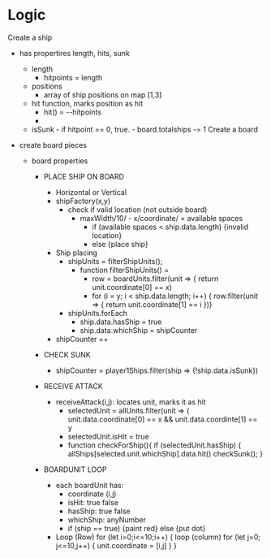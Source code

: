 # Logic

Create a ship

- has propertires length, hits, sunk
  - length
    - hitpoints = length
  - positions
    - array of ship positions on map [1,3]
  - hit function, marks position as hit
    - hit() = --hitpoints
    -
  - isSunk - if hitpoint == 0, true. - board.totalships -= 1
    Create a board
- create board pieces

  - board properties

    - PLACE SHIP ON BOARD

      - Horizontal or Vertical
      - shipFactory(x,y)
        - check if valid location (not outside board)
          - maxWidth/10/ - x/coordinate/ = available spaces
            - if (available spaces < ship.data.length) {invalid location}
            - else {place ship}
      - Ship placing
        - shipUnits = filterShipUnits();
          - function filterShipUnits() =
            - row = boardUnits.filter(unit => {
              return unit.coordinate[0] == x)
            - for (i = y; i < ship.data.length; i++) {
              row.filter(unit => {
              return unit.coordinate[1] == i
              })}
        - shipUnits.forEach
          - ship.data.hasShip = true
          - ship.data.whichShip = shipCounter
      - shipCounter ++

    - CHECK SUNK

      - shipCounter = player1Ships.filter(ship => {!ship.data.isSunk})

    - RECEIVE ATTACK

      - receiveAttack(i,j): locates unit, marks it as hit
        - selectedUnit = allUnits.filter(unit => {
          unit.data.coordinate[0] == x && unit.data.coordinte[1] == y
        - selectedUnit.isHit = true
        - function checkForShip(){
          if (selectedUnit.hasShip) {
          allShips[selected.unit.whichShip].data.hit()
          checkSunk();
          }

    - BOARDUNIT LOOP
      - each boardUnit has:
        - coordinate (i,j)
        - isHit: true false
        - hasShip: true false
        - whichShip: anyNumber
        - if (ship == true) {paint red} else {put dot}
      - Loop (Row) for (let i=0;i<=10;i++) {
        loop (column) for (let j=0; j<=10,j++) {
        unit.coordinate = [i,j]
        }
        }
